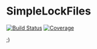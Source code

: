 # SimpleLockFiles

[![Build Status](https://github.com/josePereiro/SimpleLockFiles.jl/workflows/CI/badge.svg)](https://github.com/josePereiro/SimpleLockFiles.jl/actions)
[![Coverage](https://codecov.io/gh/josePereiro/SimpleLockFiles.jl/branch/main/graph/badge.svg)](https://codecov.io/gh/josePereiro/SimpleLockFiles.jl)

;)
